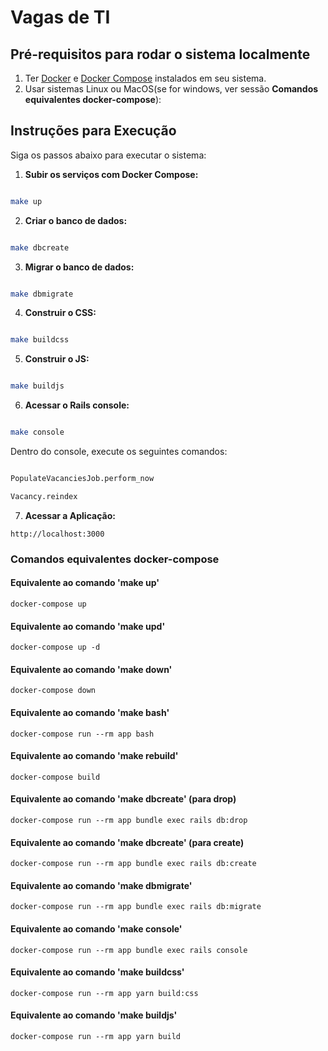
# Vagas de TI



## Pré-requisitos para rodar o sistema localmente



1. Ter [Docker](https://docs.docker.com/get-docker/) e [Docker Compose](https://docs.docker.com/compose/install/) instalados em seu sistema.
2. Usar sistemas Linux ou MacOS(se for windows, ver sessão **Comandos equivalentes docker-compose**):



## Instruções para Execução



Siga os passos abaixo para executar o sistema:



1.  **Subir os serviços com Docker Compose:**

```bash

make up

```

2.  **Criar o banco de dados:**

```bash

make dbcreate

```

3.  **Migrar o banco de dados:**

```bash

make dbmigrate

```

4.  **Construir o CSS:**

```bash

make buildcss

```

5.  **Construir o JS:**

```bash

make buildjs

```

6.  **Acessar o Rails console:**

```bash

make console

```

Dentro do console, execute os seguintes comandos:

```bash

PopulateVacanciesJob.perform_now

Vacancy.reindex

```

7.  **Acessar a Aplicação:**

`http://localhost:3000`

### Comandos equivalentes docker-compose

#### Equivalente ao comando 'make up'
`docker-compose up`
#### Equivalente ao comando 'make upd'
`docker-compose up -d`
#### Equivalente ao comando 'make down'
`docker-compose down`
#### Equivalente ao comando 'make bash'
`docker-compose run --rm app bash`
#### Equivalente ao comando 'make rebuild'
`docker-compose build`
#### Equivalente ao comando 'make dbcreate' (para drop)
`docker-compose run --rm app bundle exec rails db:drop`
#### Equivalente ao comando 'make dbcreate' (para create)
`docker-compose run --rm app bundle exec rails db:create`
#### Equivalente ao comando 'make dbmigrate'
`docker-compose run --rm app bundle exec rails db:migrate`
#### Equivalente ao comando 'make console'
`docker-compose run --rm app bundle exec rails console`
#### Equivalente ao comando 'make buildcss'
`docker-compose run --rm app yarn build:css`
#### Equivalente ao comando 'make buildjs'
`docker-compose run --rm app yarn build`
